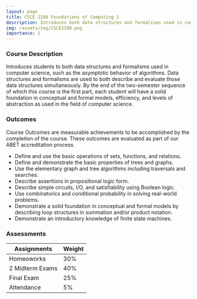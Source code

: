 ```yaml
---
layout: page
title: CSCE 2100 Foundations of Computing 1
description: Introduces both data structures and formalisms used in computer science, such as asymptotic behavior of algorithms.. 
img: /assets/img/CSCE2100.png
importance: 1
---
```


### Course Description ###

Introduces students to both data structures and formalisms used in computer science, such as the asymptotic behavior of algorithms. Data structures and formalisms are used to both describe and evaluate those data structures simultaneously. By the end of the two-semester sequence of which this course is the first part, each student will have a solid foundation in conceptual and formal models, efficiency, and levels of abstraction as used in the field of computer science.
  
### Outcomes ###

Course Outcomes are measurable achievements to be accomplished by the completion of the course.  These outcomes are evaluated as part of our ABET accreditation process.
* Define and use the basic operations of sets, functions, and relations.
* Define and demonstrate the basic properties of trees and graphs.
* Use the elementary graph and tree algorithms including traversals and searches.
* Describe assertions in propositional logic form.
* Describe simple circuits, I/O, and satisfiability using Boolean logic.
* Use combinatorics and conditional probability in solving real-world problems.
* Demonstrate a solid foundation in conceptual and formal models by describing loop structures in summation and/or product notation.
* Demonstrate an introductory knowledge of finite state machines.

### Assessments ###

Assignments            | Weight
---------------------- | -------
Homeoworks             | 30%
2 Midterm Exams        | 40%
Final Exam             | 25%
Attendance             | 5%
